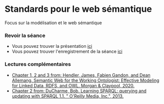
# Standards pour le web sémantique

Focus sur la modélisation et le web sémantique


### Revoir la séance

- Vous pouvez trouver la présentation [ici](KR2.pdf) 
- Vous pouvez trouver l'enregistrement de la séance [ici](https://mediaserver.unige.ch/play/156498)



### Lectures complémentaires

- [Chapter 1, 2 and 3 from: Hendler, James, Fabien Gandon, and Dean Allemang. Semantic Web for the Working Ontologist: Effective Modeling for Linked Data, RDFS, and OWL. Morgan & Claypool, 2020.](https://drive.switch.ch/index.php/s/1GwjZQiEViM2tNM)
- [Chapter 2 from: DuCharme, Bob. Learning SPARQL: querying and updating with SPARQL 1.1. " O'Reilly Media, Inc.", 2013.](https://drive.switch.ch/index.php/s/rPhcQA3gi0qI8Pk)






